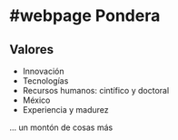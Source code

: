 # #webpage Pondera

## Valores

-   Innovación
-   Tecnologías
-   Recursos humanos: cintífico y doctoral
-   México
-   Experiencia y madurez

... un montón de cosas más

